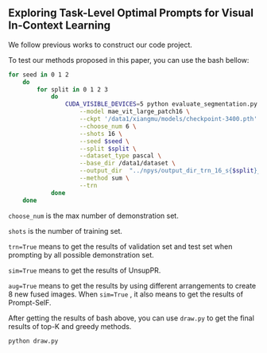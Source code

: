 ## Exploring Task-Level Optimal Prompts for Visual In-Context Learning

We follow previous works to construct our code project. 

To test our methods proposed in this paper, you can use the bash bellow:

```bash
for seed in 0 1 2
    do
        for split in 0 1 2 3
            do
                CUDA_VISIBLE_DEVICES=5 python evaluate_segmentation.py \
                    --model mae_vit_large_patch16 \
                    --ckpt '/data1/xiangmu/models/checkpoint-3400.pth' \
                    --choose_num 6 \
                    --shots 16 \
                    --seed $seed \
                    --split $split \
                    --dataset_type pascal \
                    --base_dir /data1/dataset \
                    --output_dir  "../npys/output_dir_trn_16_s{$split}_seed{$seed}/" \
                    --method sum \
                    --trn 
            done
    done
```

`choose_num` is the max number of demonstration set.

`shots` is the number of training set.

`trn=True` means to get the results of validation set and test set when prompting by all possible demonstration set.

`sim=True` means to get the results of UnsupPR.

`aug=True` means to get the results by using different arrangements to create 8 new fused images. When `sim=True` , it also means to get the results of Prompt-SelF.



After getting the results of bash above, you can use `draw.py` to get the final results of top-K and greedy methods.

```
python draw.py
```

